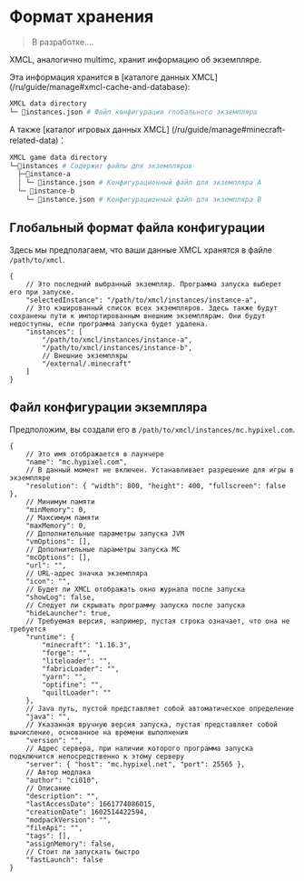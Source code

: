 # Формат хранения 

> В разработке....

XMCL, аналогично multimc, хранит информацию об экземпляре.

Эта информация хранится в [каталоге данных XMCL] (/ru/guide/manage#xmcl-cache-and-database):

<!-- ```bash
.
├─ instances
│  ├─ .vitepress
│  │  └─ config.js
│  ├─ api-examples.md
│  ├─ markdown-examples.md
│  └─ index.md
└─ package.json
``` -->

```sh
XMCL data directory
└─ 📜instances.json # Файл конфигурации глобального экземпляра
```

А также [каталог игровых данных XMCL] (/ru/guide/manage#minecraft-related-data)：

```sh
XMCL game data directory
└─📂instances # Содержит файлы для экземпляров
  ├─📂instance-a
  │ └─ 📜instance.json # Конфигурационный файл для экземпляра A
  └─ 📂instance-b
    └─ 📜instance.json # Конфигурационный файл для экземпляра B
```

## Глобальный формат файла конфигурации

Здесь мы предполагаем, что ваши данные XMCL хранятся в файле `/path/to/xmcl`.


```json5
{
    // Это последний выбранный экземпляр. Программа запуска выберет его при запуске.
    "selectedInstance": "/path/to/xmcl/instances/instance-a",
    // Это кэшированный список всех экземпляров. Здесь также будут сохранены пути к импортированным внешним экземплярам. Они будут недоступны, если программа запуска будет удалена.
    "instances": [
        "/path/to/xmcl/instances/instance-a",
        "/path/to/xmcl/instances/instance-b",
        // Внешние экземпляры
        "/external/.minecraft"
    ]
}
```

## Файл конфигурации экземпляра

Предположим, вы создали его в `/path/to/xmcl/instances/mc.hypixel.com`.

```json5
{
    // Это имя отображается в лаунчере
    "name": "mc.hypixel.com",
    // В данный момент не включен. Устанавливает разрешение для игры в экземпляре
    "resolution": { "width": 800, "height": 400, "fullscreen": false },
    // Минимум памяти
    "minMemory": 0,
    // Максимум памяти
    "maxMemory": 0,
    // Дополнительные параметры запуска JVM
    "vmOptions": [],
    // Дополнительные параметры запуска MC
    "mcOptions": [],
    "url": "",
    // URL-адрес значка экземпляра
    "icon": "",
    // Будет ли XMCL отображать окно журнала после запуска
    "showLog": false,
    // Следует ли скрывать программу запуска после запуска
    "hideLauncher": true,
    // Требуемая версия, например, пустая строка означает, что она не требуется
    "runtime": {
        "minecraft": "1.16.3",
        "forge": "",
        "liteloader": "",
        "fabricLoader": "",
        "yarn": "",
        "optifine": "",
        "quiltLoader": ""
    },
    // Java путь, пустой представляет собой автоматическое определение
    "java": "",
    // Указанная вручную версия запуска, пустая представляет собой вычисление, основанное на времени выполнения
    "version": "",
    // Адрес сервера, при наличии которого программа запуска подключится непосредственно к этому серверу
    "server": { "host": "mc.hypixel.net", "port": 25565 },
    // Автор модпака
    "author": "ci010",
    // Описание
    "description": "",
    "lastAccessDate": 1661774086015,
    "creationDate": 1602514422594,
    "modpackVersion": "",
    "fileApi": "",
    "tags": [],
    "assignMemory": false,
    // Стоит ли запускать быстро
    "fastLaunch": false
}

```